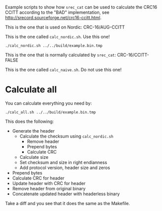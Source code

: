Example scripts to show how `srec_cat` can be used to calculate the CRC16 CCITT according to the "BAD" implementation, see http://srecord.sourceforge.net/crc16-ccitt.html.

This is the one that is used on Nordic:
	CRC-16/AUG-CCITT

This is the one called `calc_nordic.sh`. Use this one!

	./calc_nordic.sh ../../build/example.bin.tmp

This is the one that is normally calculated by `srec_cat`:
	CRC-16/CCITT-FALSE

This is the one called `calc_naive.sh`. Do not use this one!

# Calculate all

You can calculate everything you need by:

	./calc_all.sh ../../build/example.bin.tmp

This does the following:

* Generate the header
    * Calculate the checksum using `calc_nordic.sh`
        * Remove header
        * Prepend bytes
        * Calculate CRC
    * Calculate size
    * Set checksum and size in right endianness
    * Add protocol version, header size and zeros
* Prepend bytes
* Calculate CRC for header
* Update header with CRC for header
* Remove header from original binary
* Concatenate updated header with headerless binary

Take a diff and you see that it does the same as the Makefile.


